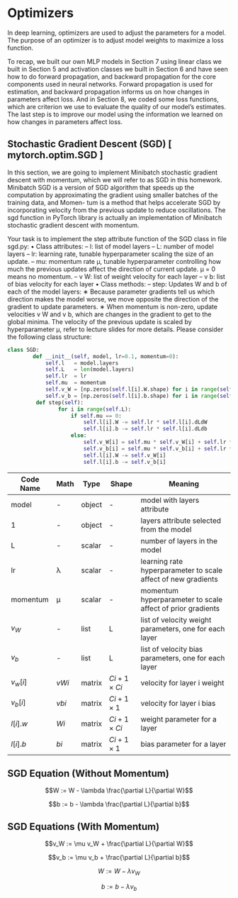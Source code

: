 # Optimizers

In deep learning, optimizers are used to adjust the parameters for a model. The purpose of an optimizer is to adjust model weights to maximize a loss function.

To recap, we built our own MLP models in Section 7 using linear class we built in Section 5 and activation classes we built in Section 6 and have seen how to do forward propagation, and backward propagation for the core components used in neural networks. Forward propagation is used for estimation, and backward propagation informs us on how changes in parameters affect loss. And in Section 8, we coded some loss functions, which are criterion we use to evaluate the quality of our model’s estimates. The last step is to improve our model using the information we learned on how changes in parameters affect loss.

## Stochastic Gradient Descent (SGD) [ mytorch.optim.SGD ]

In this section, we are going to implement Minibatch stochastic gradient descent with momentum, which we will refer to as SGD in this homework. Minibatch SGD is a version of SGD algorithm that speeds up the computation by approximating the gradient using smaller batches of the training data, and Momen- tum is a method that helps accelerate SGD by incorporating velocity from the previous update to reduce oscillations. The sgd function in PyTorch library is actually an implementation of Minibatch stochastic gradient descent with momentum.

Your task is to implement the step attribute function of the SGD class in file sgd.py: • Class attributes:
– l: list of model layers
– L: number of model layers
– lr: learning rate, tunable hyperparameter scaling the size of an update.
– mu: momentum rate μ, tunable hyperparameter controlling how much the previous updates affect the direction of current update. μ = 0 means no momentum.
– v W: list of weight velocity for each layer
– v b: list of bias velocity for each layer • Class methods:
– step: Updates W and b of each of the model layers:
∗ Because parameter gradients tell us which direction makes the model worse, we move opposite
the direction of the gradient to update parameters.
∗ When momentum is non-zero, update velocities v W and v b, which are changes in the gradient to get to the global minima. The velocity of the previous update is scaled by hyperparameter μ, refer to lecture slides for more details.
Please consider the following class structure:

```python
class SGD:
        def __init__(self, model, lr=0.1, momentum=0):
            self.l   = model.layers
            self.L   = len(model.layers)
            self.lr  = lr
            self.mu  = momentum
            self.v_W = [np.zeros(self.l[i].W.shape) for i in range(self.L)]
            self.v_b = [np.zeros(self.l[i].b.shape) for i in range(self.L)]
         def step(self):
                for i in range(self.L):
                    if self.mu == 0:
                        self.l[i].W -= self.lr * self.l[i].dLdW
                        self.l[i].b -= self.lr * self.l[i].dLdb
                    else:
                        self.v_W[i] = self.mu * self.v_W[i] + self.lr * self.l[i].dLdW
                        self.v_b[i] = self.mu * self.v_b[i] + self.lr * self.l[i].dLdb
                        self.l[i].W -= self.v_W[i]
                        self.l[i].b -= self.v_b[i]
```
| Code Name | Math | Type   | Shape | Meaning                                            |
|-----------|------|--------|-------|----------------------------------------------------|
| model     | -    | object | -     | model with layers attribute                        |
| 1         | -    | object | -     | layers attribute selected from the model           |
| L         | -    | scalar | -     | number of layers in the model                      |
| lr        | λ    | scalar | -     | learning rate hyperparameter to scale affect of new gradients |
| momentum  | μ    | scalar | -     | momentum hyperparameter to scale affect of prior gradients |
| $v_W$       | -    | list   | L     | list of velocity weight parameters, one for each layer |
| $v_b$       | -    | list   | L     | list of velocity bias parameters, one for each layer |
| $v_w[i]$    | $vWi$  | matrix | $Ci+1 \times Ci$ | velocity for layer i weight                        |
| $v_b[i]$    | $vbi$  | matrix | $Ci+1 \times 1$  | velocity for layer i bias                          |
| $l[i].w$    | $Wi$   | matrix | $Ci+1 \times Ci$ | weight parameter for a layer                      |
| $l[i].b$    | $bi$   | matrix | $Ci+1 \times 1$  | bias parameter for a layer                        |


## SGD Equation (Without Momentum)

$$W := W - \lambda \frac{\partial L}{\partial W}$$

$$b := b - \lambda \frac{\partial L}{\partial b}$$

## SGD Equations (With Momentum)

$$v_W := \mu v_W + \frac{\partial L}{\partial W}$$

$$v_b := \mu v_b + \frac{\partial L}{\partial b}$$

$$W := W - \lambda v_W$$

$$b := b - \lambda v_b$$


